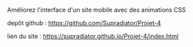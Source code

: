 Améliorez l'interface d'un site mobile avec des animations CSS

depôt github : https://github.com/Supradiator/Projet-4

lien du site : https://supradiator.github.io/Projet-4/index.html
